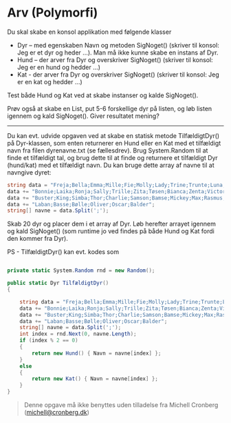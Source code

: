 ﻿# Arv (Polymorfi)

Du skal skabe en konsol applikation med følgende klasser

* Dyr – med egenskaben Navn og metoden SigNoget() (skriver til konsol: Jeg er et dyr og heder …). Man må ikke kunne skabe en instans af Dyr.
* Hund – der arver fra Dyr og overskriver SigNoget() (skriver til konsol: Jeg er en hund og hedder …)
* Kat - der arver fra Dyr og overskriver SigNoget() (skriver til konsol: Jeg er en kat og hedder …)

Test både Hund og Kat ved at skabe instanser og kalde SigNoget().

Prøv også at skabe en List<Dyr>, put 5-6 forskellige dyr på listen, og løb listen igennem og kald SigNoget(). Giver resultatet mening?

-------------------

Du kan evt. udvide opgaven ved at skabe en statisk metode TilfældigtDyr() på Dyr-klassen, som enten returnerer en Hund eller en Kat med et tilfældigt navn fra filen dyrenavne.txt (se fællesdrev). Brug System.Random til at finde et tilfældigt tal, og brug dette til at finde og returnere et tilfældigt Dyr (hund/kat) med et tilfældigt navn. 
Du kan bruge dette array af navne til at navngive dyret:

```csharp
string data = "Freja;Bella;Emma;Mille;Fie;Molly;Lady;Trine;Trunte;Luna;Amanda;";
data += "Bonnie;Laika;Ronja;Sally;Trille;Zita;Tøsen;Bianca;Zenta;Victor;Buller;";
data += "Buster;King;Simba;Thor;Charlie;Samson;Bamse;Mickey;Max;Rasmus;Sofus;Anton;";
data += "Laban;Basse;Bølle;Oliver;Oscar;Balder";
string[] navne = data.Split(';');
```

Skab 20 dyr og placer dem i et array af Dyr. Løb herefter arrayet igennem og kald SigNoget() (som runtime jo ved findes på både Hund og Kat fordi den kommer fra Dyr).

PS - TilfældigtDyr() kan evt. kodes som

```csharp

private static System.Random rnd = new Random();

public static Dyr TilfældigtDyr()
{

	string data = "Freja;Bella;Emma;Mille;Fie;Molly;Lady;Trine;Trunte;Luna;Amanda;";
	data += "Bonnie;Laika;Ronja;Sally;Trille;Zita;Tøsen;Bianca;Zenta;Victor;Buller;";
	data += "Buster;King;Simba;Thor;Charlie;Samson;Bamse;Mickey;Max;Rasmus;Sofus;Anton;";
	data += "Laban;Basse;Bølle;Oliver;Oscar;Balder";
	string[] navne = data.Split(';');    
	int index = rnd.Next(0, navne.Length);
    if (index % 2 == 0)
    {
        return new Hund() { Navn = navne[index] };
    }
    else
    {
        return new Kat() { Navn = navne[index] };
    }
}
```
<!-- footerstart -->
> Denne opgave må ikke benyttes uden tilladelse fra Michell Cronberg (michell@cronberg.dk)
<!-- footerslut -->